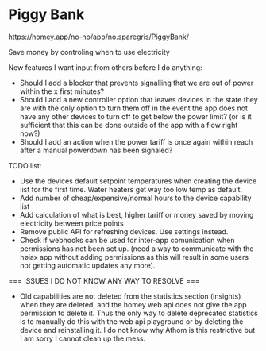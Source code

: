 # Piggy Bank
https://homey.app/no-no/app/no.sparegris/PiggyBank/

Save money by controling when to use electricity

New features I want input from others before I do anything:
* Should I add a blocker that prevents signalling that we are out of power within the x first minutes?
* Should I add a new controller option that leaves devices in the state they are with the only option to turn them off in the event the app does not have any other devices to turn off to get below the power limit? (or is it sufficient that this can be done outside of the app with a flow right now?)
* Should I add an action when the power tariff is once again within reach after a manual powerdown has been signaled?

TODO list:
* Use the devices default setpoint temperatures when creating the device list for the first time. Water heaters get way too low temp as default.
* Add number of cheap/expensive/normal hours to the device capability list
* Add calculation of what is best, higher tariff or money saved by moving electricity between price points
* Remove public API for refreshing devices. Use settings instead.
* Check if webhooks can be used for inter-app comunication when permissions has not been set up. (need a way to communicate with the
  høiax app without adding permissions as this will result in some users not getting automatic updates any more).

=== ISSUES I DO NOT KNOW ANY WAY TO RESOLVE ===
* Old capabilities are not deleted from the statistics section (insights) when they are deleted, and the homey web api does not give the app
  permission to delete it. Thus the only way to delete deprecated statistics is to manually do this with the web api playground or by deleting the device and reinstalling it. I do not know why Athom is this restrictive but I am sorry I cannot clean up the mess.
